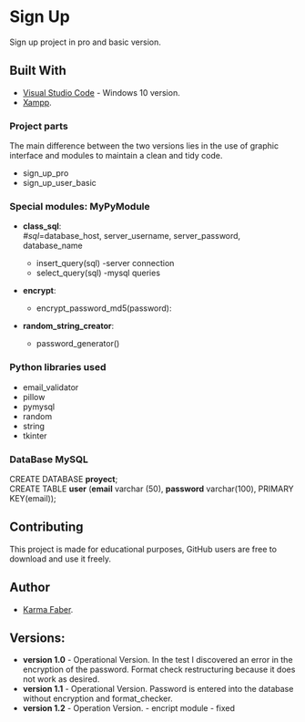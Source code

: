 # Sign Up 

Sign up project in pro and basic version.

## Built With

* [Visual Studio Code](https://code.visualstudio.com/) - Windows 10 version.  
* [Xampp](https://www.apachefriends.org/es/index.html). 

### Project parts
The main difference between the two versions lies in the use of graphic interface and modules to maintain a clean and tidy code.
* sign_up_pro
* sign_up_user_basic

### Special modules: MyPyModule
* <b>class_sql</b>:
<br/><i>#sql</i>=database_host, server_username, server_password, database_name
     - insert_query(sql) -server connection
     - select_query(sql) -mysql queries
* <b>encrypt</b>:
     - encrypt_password_md5(password):

* <b>random_string_creator</b>:
     - password_generator()


### Python libraries used
* email_validator
* pillow
* pymysql
* random
* string
* tkinter


### DataBase MySQL
CREATE DATABASE <b>proyect</b>;
<br/>CREATE TABLE <b>user</b> (<b>email</b> varchar (50), <b>password</b> varchar(100), PRIMARY KEY(email));

## Contributing

This project is made for educational purposes, GitHub users are free to download and use it freely.

## Author

* [Karma Faber](https://www.linkedin.com/in/maria-zolotarova/). 

## Versions:
* <b>version 1.0</b> - Operational Version. In the test I discovered an error in the encryption of the password. Format check restructuring because it does not work as desired.
* <b>version 1.1</b> - Operational Version. Password is entered into the database without encryption and format_checker.
* <b>version 1.2</b> - Operation Version.  - encript module - fixed

  
  




